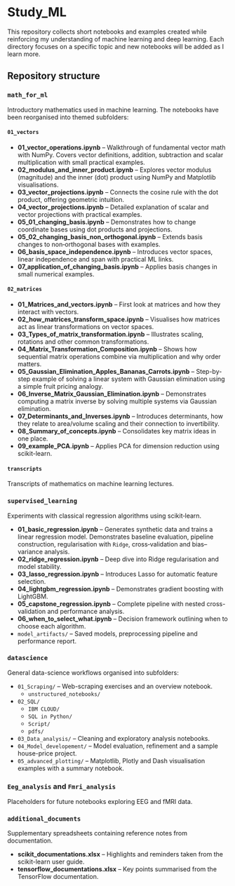 # Study_ML

This repository collects short notebooks and examples created while reinforcing my understanding of machine learning and deep learning. Each directory focuses on a specific topic and new notebooks will be added as I learn more.

## Repository structure

### `math_for_ml`
Introductory mathematics used in machine learning. The notebooks have been reorganised into themed subfolders:

#### `01_vectors`
- **01_vector_operations.ipynb** – Walkthrough of fundamental vector math with NumPy. Covers vector definitions, addition, subtraction and scalar multiplication with small practical examples.
- **02_modulus_and_inner_product.ipynb** – Explores vector modulus (magnitude) and the inner (dot) product using NumPy and Matplotlib visualisations.
- **03_vector_projections.ipynb** – Connects the cosine rule with the dot product, offering geometric intuition.
- **04_vector_projections.ipynb** – Detailed explanation of scalar and vector projections with practical examples.
- **05_01_changing_basis.ipynb** – Demonstrates how to change coordinate bases using dot products and projections.
- **05_02_changing_basis_non_orthogonal.ipynb** – Extends basis changes to non‑orthogonal bases with examples.
- **06_basis_space_independence.ipynb** – Introduces vector spaces, linear independence and span with practical ML links.
- **07_application_of_changing_basis.ipynb** – Applies basis changes in small numerical examples.

#### `02_matrices`
- **01_Matrices_and_vectors.ipynb** – First look at matrices and how they interact with vectors.
- **02_how_matrices_transform_space.ipynb** – Visualises how matrices act as linear transformations on vector spaces.
- **03_Types_of_matrix_transformation.ipynb** – Illustrates scaling, rotations and other common transformations.
- **04_Matrix_Transformation_Composition.ipynb** – Shows how sequential matrix operations combine via multiplication and why order matters.
- **05_Gaussian_Elimination_Apples_Bananas_Carrots.ipynb** – Step-by-step example of solving a linear system with Gaussian elimination using a simple fruit pricing analogy.
- **06_Inverse_Matrix_Gaussian_Elimination.ipynb** – Demonstrates computing a matrix inverse by solving multiple systems via Gaussian elimination.
- **07_Determinants_and_Inverses.ipynb** – Introduces determinants, how they relate to area/volume scaling and their connection to invertibility.
- **08_Summary_of_concepts.ipynb** – Consolidates key matrix ideas in one place.
- **09_example_PCA.ipynb** – Applies PCA for dimension reduction using scikit-learn.

#### `transcripts`
Transcripts of mathematics on machine learning lectures.

### `supervised_learning`
Experiments with classical regression algorithms using scikit‑learn.

- **01_basic_regression.ipynb** – Generates synthetic data and trains a linear regression model. Demonstrates baseline evaluation, pipeline construction, regularisation with `Ridge`, cross‑validation and bias–variance analysis.
- **02_ridge_regression.ipynb** – Deep dive into Ridge regularisation and model stability.
- **03_lasso_regression.ipynb** – Introduces Lasso for automatic feature selection.
- **04_lightgbm_regression.ipynb** – Demonstrates gradient boosting with LightGBM.
- **05_capstone_regression.ipynb** – Complete pipeline with nested cross-validation and performance analysis.
- **06_when_to_select_what.ipynb** – Decision framework outlining when to choose each algorithm.
- `model_artifacts/` – Saved models, preprocessing pipeline and performance report.

### `datascience`
General data-science workflows organised into subfolders:
- `01_Scraping/` – Web-scraping exercises and an overview notebook.
  - `unstructured_notebooks/`
- `02_SQL/`
  - `IBM CLOUD/`
  - `SQL in Python/`
  - `Script/`
  - `pdfs/`
- `03_Data_analysis/` – Cleaning and exploratory analysis notebooks.
- `04_Model_developement/` – Model evaluation, refinement and a sample house-price project.
- `05_advanced_plotting/` – Matplotlib, Plotly and Dash visualisation examples with a summary notebook.

### `Eeg_analysis` and `Fmri_analysis`
Placeholders for future notebooks exploring EEG and fMRI data.

### `additional_documents`
Supplementary spreadsheets containing reference notes from documentation.

- **scikit_documentations.xlsx** – Highlights and reminders taken from the scikit-learn user guide.
- **tensorflow_documentations.xlsx** – Key points summarised from the TensorFlow documentation.
